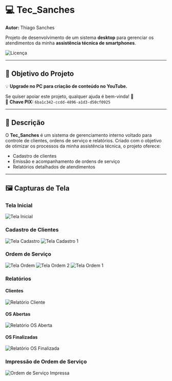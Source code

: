 # 💻 Tec_Sanches

**Autor:** Thiago Sanches

Projeto de desenvolvimento de um sistema **desktop** para gerenciar os atendimentos da minha **assistência técnica de smartphones**.

![Licença](https://img.shields.io/github/license/sanchessky/Tec_sanches)

---

## 🎯 Objetivo do Projeto

💡 **Upgrade no PC para criação de conteúdo no YouTube.**

Se quiser apoiar este projeto, qualquer ajuda é bem-vinda! 🙏  
📌 **Chave PIX:** `6ba1c342-ccdd-4896-a1d3-d50cf0925`

---

## 📌 Descrição

O **Tec_Sanches** é um sistema de gerenciamento interno voltado para controle de clientes, ordens de serviço e relatórios. Criado com o objetivo de otimizar os processos da minha assistência técnica, o projeto oferece:

- Cadastro de clientes
- Emissão e acompanhamento de ordens de serviço
- Relatórios detalhados de atendimentos

---

## 🖼️ Capturas de Tela

### Tela Inicial
![Tela Inicial](src/public/img/TelaInicio.png)

### Cadastro de Clientes
![Tela Cadastro](src/public/img/TelaCadastro.png)
![Tela Cadastro 1](src/public/img/TelaCadastro1.png)

### Ordem de Serviço
![Tela Ordem](src/public/img/TelaOrdem.png)
![Tela Ordem 2](src/public/img/TelaOrdem2.png)
![Tela Ordem 1](src/public/img/TelaOrdem1.png)

### Relatórios
#### Clientes
![Relatório Cliente](src/public/img/RelatorioCliente.png)

#### OS Abertas
![Relatório OS Aberta](src/public/img/RelatorioOsAberta.png)

#### OS Finalizadas
![Relatório OS Finalizada](src/public/img/RelatorioOsFinalizada.png)

### Impressão de Ordem de Serviço
![Ordem de Serviço Impressa](src/public/img/OrdemService.png)


